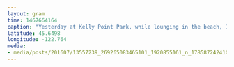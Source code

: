 ```yaml
---
layout: gram
time: 1467664164
caption: "Yesterday at Kelly Point Park, while lounging in the beach, I got to watch the Donau K depart Portland on its way to Kaohsiung City, Taiwan."
latitude: 45.6498
longitude: -122.764
media:
- media/posts/201607/13557239_269265083465101_1920855161_n_17858724241032251.jpg
---
```

